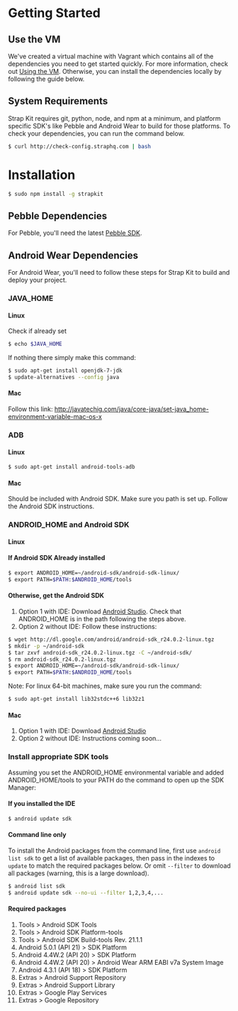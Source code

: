 # Getting Started

## Use the VM

We've created a virtual machine with Vagrant which contains all of the dependencies you need to get started quickly. For more information, check out <a href="/guides/kit-vm">Using the VM</a>. Otherwise, you can install the dependencies locally by following the guide below.

## System Requirements

Strap Kit requires git, python, node, and npm at a minimum, and platform specific SDK's like Pebble and Android Wear to build for those platforms. To check your dependencies, you can run the command below.

```bash
$ curl http://check-config.straphq.com | bash
```

# Installation

```bash
$ sudo npm install -g strapkit
```

## Pebble Dependencies

For Pebble, you'll need the latest <a href="https://developer.getpebble.com/sdk/" target="_blank">Pebble SDK</a>.


## Android Wear Dependencies

For Android Wear, you'll need to follow these steps for Strap Kit to build and deploy your project.

### JAVA_HOME
#### Linux

Check if already set
```sh
$ echo $JAVA_HOME
```
If nothing there simply make this command:
```sh
$ sudo apt-get install openjdk-7-jdk
$ update-alternatives --config java
```
#### Mac
Follow this link: http://javatechig.com/java/core-java/set-java_home-environment-variable-mac-os-x

### ADB
#### Linux
```sh
$ sudo apt-get install android-tools-adb
```

#### Mac
Should be included with Android SDK. Make sure you path is set up. Follow the Android SDK instructions.

### ANDROID_HOME and Android SDK
#### Linux

#### If Android SDK Already installed
```sh
$ export ANDROID_HOME=~/android-sdk/android-sdk-linux/
$ export PATH=$PATH:$ANDROID_HOME/tools
```


#### Otherwise, get the Android SDK
1. Option 1 with IDE: Download [Android Studio](http://developer.android.com/sdk/index.html). Check that ANDROID_HOME is in the path following the steps above.
2. Option 2 without IDE: Follow these instructions:
```sh
$ wget http://dl.google.com/android/android-sdk_r24.0.2-linux.tgz
$ mkdir -p ~/android-sdk
$ tar zxvf android-sdk_r24.0.2-linux.tgz -C ~/android-sdk/
$ rm android-sdk_r24.0.2-linux.tgz
$ export ANDROID_HOME=~/android-sdk/android-sdk-linux/
$ export PATH=$PATH:$ANDROID_HOME/tools
```

Note: For linux 64-bit machines, make sure you run the command:
```sh
$ sudo apt-get install lib32stdc++6 lib32z1
```

#### Mac
1. Option 1 with IDE: Download [Android Studio](http://developer.android.com/sdk/index.html)
2. Option 2 without IDE: Instructions coming soon...

### Install appropriate SDK tools
Assuming you set the ANDROID_HOME environmental variable and added ANDROID_HOME/tools to your PATH do the command to open up the SDK Manager:
#### If you installed the IDE
```sh
$ android update sdk
```
#### Command line only

To install the Android packages from the command line, first use ```android list sdk``` to get a list of available packages, then pass in the indexes to ```update``` to match the required packages below. Or omit ```--filter``` to download all packages (warning, this is a large download).
```sh
$ android list sdk
$ android update sdk --no-ui --filter 1,2,3,4,...
```

#### Required packages

1. Tools > Android SDK Tools
2. Tools > Android SDK Platform-tools
3. Tools > Android SDK Build-tools Rev. 21.1.1
4. Android 5.0.1 (API 21) > SDK Platform
5. Android 4.4W.2 (API 20) > SDK Platform
6. Android 4.4W.2 (API 20) > Android Wear ARM EABI v7a System Image
7. Android 4.3.1 (API 18) > SDK Platform
8. Extras > Android Support Repository
9. Extras > Android Support Library
10. Extras > Google Play Services
11. Extras > Google Repository
